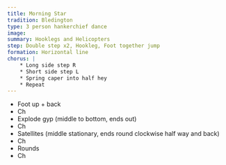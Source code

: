 ```yaml
---
title: Morning Star
tradition: Bledington
type: 3 person hankerchief dance
image: 
summary: Hooklegs and Helicopters
step: Double step x2, Hookleg, Foot together jump
formation: Horizontal line
chorus: | 
    * Long side step R
    * Short side step L
    * Spring caper into half hey
    * Repeat
---
```

* Foot up + back
* Ch
* Explode gyp (middle to bottom, ends out)
* Ch
* Satellites (middle stationary, ends round clockwise half way and back)
* Ch
* Rounds
* Ch